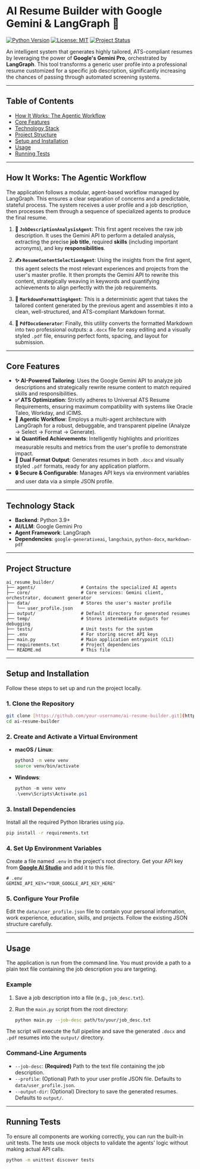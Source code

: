 # AI Resume Builder with Google Gemini & LangGraph 🚀

[![Python Version](https://img.shields.io/badge/python-3.9+-blue.svg)](https://www.python.org/downloads/)
[![License: MIT](https://img.shields.io/badge/License-MIT-yellow.svg)](https://opensource.org/licenses/MIT)
[![Project Status](https://img.shields.io/badge/status-active-brightgreen.svg)]()

An intelligent system that generates highly tailored, ATS-compliant resumes by leveraging the power of **Google's Gemini Pro**, orchestrated by **LangGraph**. This tool transforms a generic user profile into a professional resume customized for a specific job description, significantly increasing the chances of passing through automated screening systems.

***

## Table of Contents

* [How It Works: The Agentic Workflow](#how-it-works-the-agentic-workflow)
* [Core Features](#core-features)
* [Technology Stack](#technology-stack)
* [Project Structure](#project-structure)
* [Setup and Installation](#setup-and-installation)
* [Usage](#usage)
* [Running Tests](#running-tests)

---

## How It Works: The Agentic Workflow

The application follows a modular, agent-based workflow managed by LangGraph. This ensures a clear separation of concerns and a predictable, stateful process. The system receives a user profile and a job description, then processes them through a sequence of specialized agents to produce the final resume.

1.  **🤖 `JobDescriptionAnalysisAgent`**: This first agent receives the raw job description. It uses the Gemini API to perform a detailed analysis, extracting the precise **job title**, required **skills** (including important acronyms), and key **responsibilities**.

2.  **✍️ `ResumeContentSelectionAgent`**: Using the insights from the first agent, this agent selects the most relevant experiences and projects from the user's master profile. It then prompts the Gemini API to rewrite this content, strategically weaving in keywords and quantifying achievements to align perfectly with the job requirements.

3.  **📝 `MarkdownFormattingAgent`**: This is a deterministic agent that takes the tailored content generated by the previous agent and assembles it into a clean, well-structured, and ATS-compliant Markdown format.

4.  **📄 `PdfDocxGenerator`**: Finally, this utility converts the formatted Markdown into two professional outputs: a `.docx` file for easy editing and a visually styled `.pdf` file, ensuring perfect fonts, spacing, and layout for submission.

---

## Core Features

* **✨ AI-Powered Tailoring**: Uses the Google Gemini API to analyze job descriptions and strategically rewrite resume content to match required skills and responsibilities.
* **✅ ATS Optimization**: Strictly adheres to Universal ATS Resume Requirements, ensuring maximum compatibility with systems like Oracle Taleo, Workday, and iCIMS.
* **🧠 Agentic Workflow**: Employs a multi-agent architecture with LangGraph for a robust, debuggable, and transparent pipeline (Analyze → Select → Format → Generate).
* **📊 Quantified Achievements**: Intelligently highlights and prioritizes measurable results and metrics from the user's profile to demonstrate impact.
* **📄 Dual Format Output**: Generates resumes in both `.docx` and visually styled `.pdf` formats, ready for any application platform.
* **🔒 Secure & Configurable**: Manages API keys via environment variables and user data via a simple JSON profile.

---

## Technology Stack

* **Backend**: Python 3.9+
* **AI/LLM**: Google Gemini Pro
* **Agent Framework**: LangGraph
* **Dependencies**: `google-generativeai`, `langchain`, `python-docx`, `markdown-pdf`

---

## Project Structure

```
ai_resume_builder/
├── agents/                 # Contains the specialized AI agents
├── core/                   # Core services: Gemini client, orchestrator, document generator
├── data/                   # Stores the user's master profile
│   └── user_profile.json
├── output/                 # Default directory for generated resumes
├── temp/                   # Stores intermediate outputs for debugging
├── tests/                  # Unit tests for the system
├── .env                    # For storing secret API keys
├── main.py                 # Main application entrypoint (CLI)
├── requirements.txt        # Project dependencies
└── README.md               # This file
```

---

## Setup and Installation

Follow these steps to set up and run the project locally.

### 1. Clone the Repository

```sh
git clone [https://github.com/your-username/ai-resume-builder.git](https://github.com/your-username/ai-resume-builder.git)
cd ai-resume-builder
```

### 2. Create and Activate a Virtual Environment

* **macOS / Linux**:
    ```sh
    python3 -m venv venv
    source venv/bin/activate
    ```
* **Windows**:
    ```powershell
    python -m venv venv
    .\venv\Scripts\Activate.ps1
    ```

### 3. Install Dependencies

Install all the required Python libraries using `pip`.

```sh
pip install -r requirements.txt
```

### 4. Set Up Environment Variables

Create a file named `.env` in the project's root directory. Get your API key from **[Google AI Studio](https://aistudio.google.com/)** and add it to this file.

```env
# .env
GEMINI_API_KEY="YOUR_GOOGLE_API_KEY_HERE"
```

### 5. Configure Your Profile

Edit the `data/user_profile.json` file to contain your personal information, work experience, education, skills, and projects. Follow the existing JSON structure carefully.

---

## Usage

The application is run from the command line. You must provide a path to a plain text file containing the job description you are targeting.

### Example

1.  Save a job description into a file (e.g., `job_desc.txt`).
2.  Run the `main.py` script from the root directory:

    ```sh
    python main.py --job-desc path/to/your/job_desc.txt
    ```

The script will execute the full pipeline and save the generated `.docx` and `.pdf` resumes into the `output/` directory.

### Command-Line Arguments

* `--job-desc`: **(Required)** Path to the text file containing the job description.
* `--profile`: (Optional) Path to your user profile JSON file. Defaults to `data/user_profile.json`.
* `--output-dir`: (Optional) Directory to save the generated resumes. Defaults to `output/`.

---

## Running Tests

To ensure all components are working correctly, you can run the built-in unit tests. The tests use mock objects to validate the agents' logic without making actual API calls.

```sh
python -m unittest discover tests

